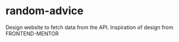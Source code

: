 # random-advice
Design website to fetch data from the API. Inspiration of design from FRONTEND-MENTOR
